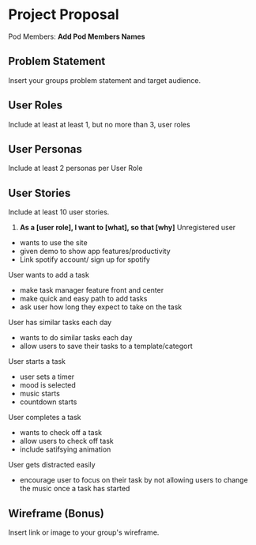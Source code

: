 # Project Proposal

Pod Members: **Add Pod Members Names**

## Problem Statement

Insert your groups problem statement and target audience.

## User Roles

Include at least at least 1, but no more than 3, user roles

## User Personas

Include at least 2 personas per User Role

## User Stories

Include at least 10 user stories.

1. **As a [user role], I want to [what], so that [why]**
Unregistered user 
- wants to use the site
- given demo to show app features/productivity
- Link spotify account/ sign up for spotify

User wants to add a task
- make task manager feature front and center
- make quick and easy path to add tasks
- ask user how long they expect to take on the task

User has similar tasks each day
- wants to do similar tasks each day
- allow users to save their tasks to a template/categort

User starts a task
- user sets a timer
- mood is selected
- music starts
- countdown starts

User completes a task
- wants to check off a task
- allow users to check off task
- include satifsying animation

User gets distracted easily
- encourage user to focus on their task by not allowing users to change the music once a task has started


## Wireframe (Bonus)

Insert link or image to your group's wireframe. 
